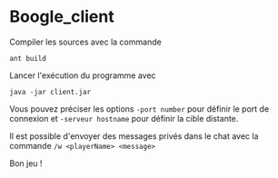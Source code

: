 # Boogle_client

Compiler les sources avec la commande 
```
ant build
```

Lancer l'exécution du programme avec
```
java -jar client.jar
```

Vous pouvez préciser les options `-port number` pour définir le port de connexion et `-serveur hostname` pour définir la cible distante.

Il est possible d'envoyer des messages privés dans le chat avec la commande `/w <playerName> <message>`

Bon jeu !
